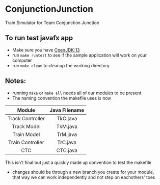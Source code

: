 # ConjunctionJunction
Train Simulator for Team Conjunction Junction

## To run test javafx app
* Make sure you have [OpenJDK-13](https://jdk.java.net/13)
* run `make runtest` to see if the sample application will work on your computer
* run `make clean` to cleanup the working directory

## Notes:
* running `make` or `make all` needs all of our modules to be present
* The naming convention the makefile uses is now

|     Module     | Java Filename |
|:--------------:|:-------------:|
|Track Controller|      TkC.java |
|Track Model     |      TkM.java |
|Train Model     |      TrM.java |
|Train Controller|      TrC.java |
|CTC             |      CTC.java |

This isn't final but just a quickly made up convention to test the makefile

* changes should be through a new branch you create for your module, that way we can work independently and not step on eachothers' toes

